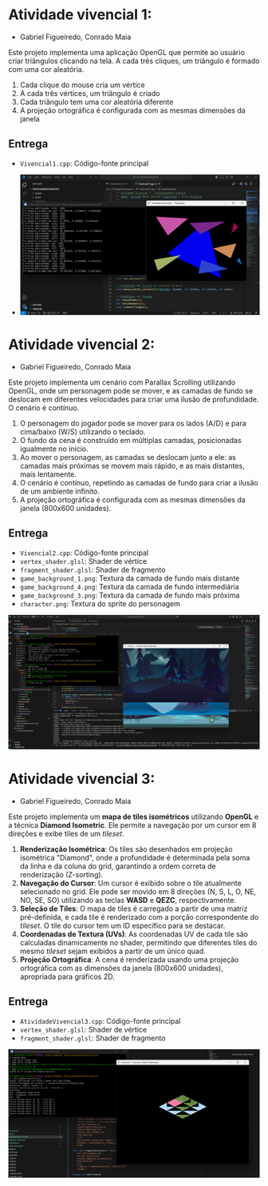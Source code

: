 # Atividade vivencial 1:
- Gabriel Figueiredo, Conrado Maia

Este projeto implementa uma aplicação OpenGL que permite ao usuário criar triângulos clicando na tela. A cada três cliques, um triângulo é formado com uma cor aleatória.

1. Cada clique do mouse cria um vértice
2. A cada três vértices, um triângulo é criado
3. Cada triângulo tem uma cor aleatória diferente
4. A projeção ortográfica é configurada com as mesmas dimensões da janela

## Entrega

- `Vivencial1.cpp`: Código-fonte principal

- ![alt text](images/image.png)

# Atividade vivencial 2:
- Gabriel Figueiredo, Conrado Maia


Este projeto implementa um cenário com Parallax Scrolling utilizando OpenGL, onde um personagem pode se mover, e as camadas de fundo se deslocam em diferentes velocidades para criar uma ilusão de profundidade. O cenário é contínuo.

1. O personagem do jogador pode se mover para os lados (A/D) e para cima/baixo (W/S) utilizando o teclado.
2. O fundo da cena é construído em múltiplas camadas, posicionadas igualmente no início.
3. Ao mover o personagem, as camadas se deslocam junto a ele: as camadas mais próximas se movem mais rápido, e as mais distantes, mais lentamente.
4. O cenário é contínuo, repetindo as camadas de fundo para criar a ilusão de um ambiente infinito.
5. A projeção ortográfica é configurada com as mesmas dimensões da janela (800x600 unidades).

## Entrega

- `Vivencial2.cpp`: Código-fonte principal
- `vertex_shader.glsl`: Shader de vértice
- `fragment_shader.glsl`: Shader de fragmento
- `game_background_1.png`: Textura da camada de fundo mais distante
- `game_background_4.png`: Textura da camada de fundo intermediária
- `game_background_3.png`: Textura da camada de fundo mais próxima
- `character.png`: Textura do sprite do personagem


![alt text](images/viv2.png)


# Atividade vivencial 3:
- Gabriel Figueiredo, Conrado Maia


Este projeto implementa um **mapa de tiles isométricos** utilizando **OpenGL** e a técnica **Diamond Isometric**. Ele permite a navegação por um cursor em 8 direções e exibe tiles de um *tileset*.

1.  **Renderização Isométrica**: Os tiles são desenhados em projeção isométrica "Diamond", onde a profundidade é determinada pela soma da linha e da coluna do grid, garantindo a ordem correta de renderização (Z-sorting).
2.  **Navegação do Cursor**: Um cursor é exibido sobre o tile atualmente selecionado no grid. Ele pode ser movido em 8 direções (N, S, L, O, NE, NO, SE, SO) utilizando as teclas **WASD** e **QEZC**, respectivamente.
3.  **Seleção de Tiles**: O mapa de tiles é carregado a partir de uma matriz pré-definida, e cada tile é renderizado com a porção correspondente do *tileset*. O tile do cursor tem um ID específico para se destacar.
4.  **Coordenadas de Textura (UVs)**: As coordenadas UV de cada tile são calculadas dinamicamente no shader, permitindo que diferentes tiles do mesmo *tileset* sejam exibidos a partir de um único quad.
5.  **Projeção Ortográfica**: A cena é renderizada usando uma projeção ortográfica com as dimensões da janela (800x600 unidades), apropriada para gráficos 2D.


## Entrega

- `AtividadeVivencial3.cpp`: Código-fonte principal
- `vertex_shader.glsl`: Shader de vértice
- `fragment_shader.glsl`: Shader de fragmento


![alt text](images/viv3.png)

